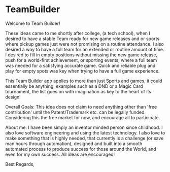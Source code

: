 # TeamBuilder

Welcome to Team Builder! 

These ideas came to me shortly after college, (a tech school), when I desired to have a stable Team ready for new game releases and or sports where pickup games just were not promising on a routine attendance. I also desired a way to have a full team for an extended or routine amount of time. I desired to fill in empty positions without missing the new game release, push for a world-first achievement, or sporting events, where a full team was needed for a satisfying accurate game. Quick and reliable plug and play for empty spots was key when trying to have a full game experience. 

This Team Builder app applies to more than just Sports and games, it could essentially be anything, examples such as a DND or a Magic Card tournament, the list goes on with imagination as key to the heart of its design! 

Overall Goals:
This idea does not claim to need anything other than 'free contribution' until the Patent/Trademark etc. can be legally funded. Considering this the free market for now, and encourage all to participate. 

About me:
I have been simply an inventor minded person since childhood. I also love software engineering and using the latest technology. I also love to make something that is highly needed, that currently is a challenge (or save man hours through automation), designed and built into a smooth automated process to produce success for those around the World, and even for my own success. All ideas are encouraged!

Best Regards,


